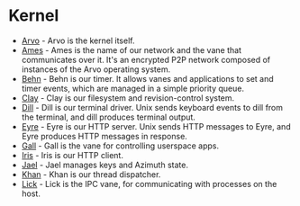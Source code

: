 # Kernel

- [Arvo](system/kernel/arvo) - Arvo is the kernel itself.
- [Ames](system/kernel/ames) - Ames is the name of our network and the vane that communicates over it. It's an encrypted P2P network composed of instances of the Arvo operating system.
- [Behn](system/kernel/behn) - Behn is our timer. It allows vanes and applications to set and timer events, which are managed in a simple priority queue.
- [Clay](system/kernel/clay) - Clay is our filesystem and revision-control system.
- [Dill](system/kernel/dill) - Dill is our terminal driver. Unix sends keyboard events to dill from the terminal, and dill produces terminal output.
- [Eyre](system/kernel/eyre) - Eyre is our HTTP server. Unix sends HTTP messages to Eyre, and Eyre produces HTTP messages in response.
- [Gall](system/kernel/gall) - Gall is the vane for controlling userspace apps.
- [Iris](system/kernel/iris) - Iris is our HTTP client.
- [Jael](system/kernel/jael) - Jael manages keys and Azimuth state.
- [Khan](system/kernel/khan) - Khan is our thread dispatcher.
- [Lick](system/kernel/lick) - Lick is the IPC vane, for communicating with processes on the host.
